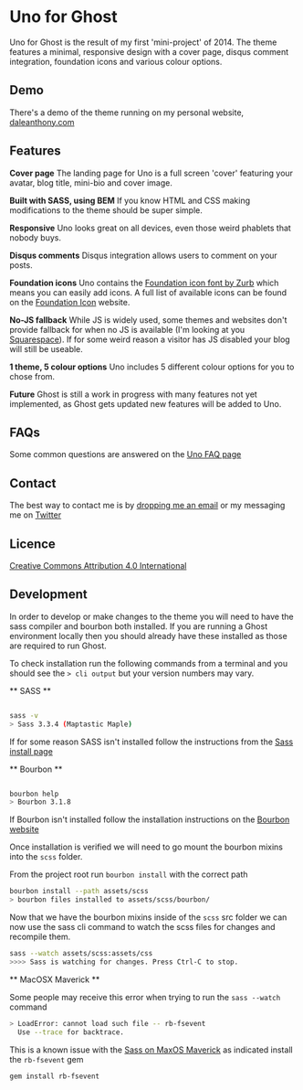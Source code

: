# Uno for Ghost


Uno for Ghost is the result of my first 'mini-project' of 2014. The theme features a minimal, responsive design with a cover page, disqus comment integration, foundation icons and various colour options.


## Demo
There's a demo of the theme running on my personal website, [daleanthony.com](http://daleanthony.com)


## Features

**Cover page**
The landing page for Uno is a full screen 'cover' featuring your avatar, blog title, mini-bio and cover image.

**Built with SASS, using BEM**
If you know HTML and CSS making modifications to the theme should be super simple.

**Responsive**
Uno looks great on all devices, even those weird phablets that nobody buys.

**Disqus comments**
Disqus integration allows users to comment on your posts.

**Foundation icons**
Uno contains the [Foundation icon font by Zurb](http://zurb.com/playground/foundation-icon-fonts-3) which means you can easily add icons. A full list of available icons can be found on the [Foundation Icon](http://zurb.com/playground/foundation-icon-fonts-3) website.

**No-JS fallback**
While JS is widely used, some themes and websites don't provide fallback for when no JS is available (I'm looking at you [Squarespace](http://blog.squarespace.com/)). If for some weird reason a visitor has JS disabled your blog will still be useable.

**1 theme, 5 colour options**
Uno includes 5 different colour options for you to chose from.

**Future**
Ghost is still a work in progress with many features not yet implemented, as Ghost gets updated new features will be added to Uno.

## FAQs

Some common questions are answered on the [Uno FAQ page](http://daleanthony.com/uno-faq/)

## Contact

The best way to contact me is by [dropping me an email](dale@daleanthony.com) or my messaging me on [Twitter](https://twitter.com/daleanthony)

## Licence

[Creative Commons Attribution 4.0 International](http://creativecommons.org/licenses/by/4.0/)

## Development

In order to develop or make changes to the theme you will need to have the sass compiler and bourbon both installed.  If you are running a Ghost environment locally then you should already have these installed as those are required to run Ghost.

To check installation run the following commands from a terminal and you should see the `> cli output` but your version numbers may vary.

** SASS **
```bash

sass -v
> Sass 3.3.4 (Maptastic Maple)
```
If for some reason SASS isn't installed follow the instructions from the [Sass install page](http://sass-lang.com/install)

** Bourbon **
```bash

bourbon help
> Bourbon 3.1.8
```
If Bourbon isn't installed follow the installation instructions on the [Bourbon website](http://bourbon.io)

Once installation is verified we will need to go mount the bourbon mixins into the `scss` folder.

From the project root run `bourbon install` with the correct path
```bash
bourbon install --path assets/scss
> bourbon files installed to assets/scss/bourbon/
```

Now that we have the bourbon mixins inside of the `scss` src folder we can now use the sass cli command to watch the scss files for changes and recompile them.

```bash
sass --watch assets/scss:assets/css
>>>> Sass is watching for changes. Press Ctrl-C to stop.
```

** MacOSX Maverick **

Some people may receive this error when trying to run the `sass --watch` command

```bash
> LoadError: cannot load such file -- rb-fsevent
  Use --trace for backtrace.
```

This is a known issue with the [Sass on MaxOS Maverick](http://stackoverflow.com/questions/22413834/getting-error-when-using-command-line-for-sass-to-watch-files) as indicated install the `rb-fsevent` gem

```bash
gem install rb-fsevent
```
